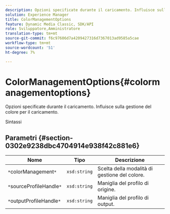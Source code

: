 ```yaml
---
description: Opzioni specificate durante il caricamento. Influisce sulla gestione del colore per il caricamento.
solution: Experience Manager
title: ColorManagementOptions
feature: Dynamic Media Classic, SDK/API
role: Sviluppatore,Amministratore
translation-type: tm+mt
source-git-commit: f6c97606d7a4209427316d7367013ad9585a5cae
workflow-type: tm+mt
source-wordcount: '51'
ht-degree: 7%

---
```



# ColorManagementOptions{#colormanagementoptions}

Opzioni specificate durante il caricamento. Influisce sulla gestione del colore per il caricamento.

Sintassi

## Parametri {#section-0302e9238dbc4704914e938f42c881e6}

| Nome | Tipo | Descrizione |
|---|---|---|
| `*`colorManagement`*` | `xsd:string` | Scelta della modalità di gestione del colore. |
| `*`sourceProfileHandle`*` | `xsd:string` | Maniglia del profilo di origine. |
| `*`outputProfileHandle`*` | `xsd:string` | Maniglia del profilo di output. |

